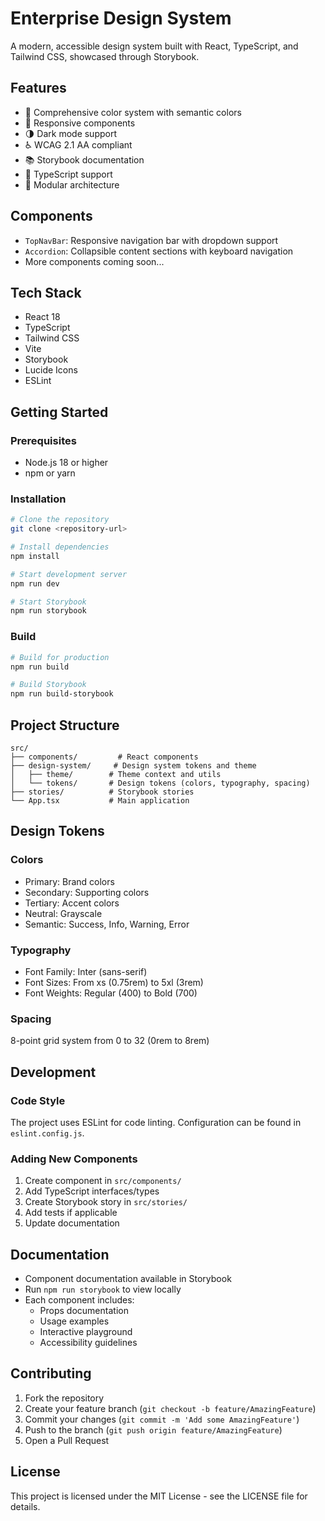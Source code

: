 # Enterprise Design System

A modern, accessible design system built with React, TypeScript, and Tailwind CSS, showcased through Storybook.

## Features

- 🎨 Comprehensive color system with semantic colors
- 📱 Responsive components
- 🌗 Dark mode support
- ♿️ WCAG 2.1 AA compliant
- 📚 Storybook documentation
- 🧪 TypeScript support
- 🎯 Modular architecture

## Components

- `TopNavBar`: Responsive navigation bar with dropdown support
- `Accordion`: Collapsible content sections with keyboard navigation
- More components coming soon...

## Tech Stack

- React 18
- TypeScript
- Tailwind CSS
- Vite
- Storybook
- Lucide Icons
- ESLint

## Getting Started

### Prerequisites

- Node.js 18 or higher
- npm or yarn

### Installation

```sh
# Clone the repository
git clone <repository-url>

# Install dependencies
npm install

# Start development server
npm run dev

# Start Storybook
npm run storybook
```

### Build

```sh
# Build for production
npm run build

# Build Storybook
npm run build-storybook
```

## Project Structure

```
src/
├── components/         # React components
├── design-system/     # Design system tokens and theme
│   ├── theme/        # Theme context and utils
│   └── tokens/       # Design tokens (colors, typography, spacing)
├── stories/          # Storybook stories
└── App.tsx           # Main application
```

## Design Tokens

### Colors

- Primary: Brand colors
- Secondary: Supporting colors
- Tertiary: Accent colors
- Neutral: Grayscale
- Semantic: Success, Info, Warning, Error

### Typography

- Font Family: Inter (sans-serif)
- Font Sizes: From xs (0.75rem) to 5xl (3rem)
- Font Weights: Regular (400) to Bold (700)

### Spacing

8-point grid system from 0 to 32 (0rem to 8rem)

## Development

### Code Style

The project uses ESLint for code linting. Configuration can be found in `eslint.config.js`.

### Adding New Components

1. Create component in `src/components/`
2. Add TypeScript interfaces/types
3. Create Storybook story in `src/stories/`
4. Add tests if applicable
5. Update documentation

## Documentation

- Component documentation available in Storybook
- Run `npm run storybook` to view locally
- Each component includes:
  - Props documentation
  - Usage examples
  - Interactive playground
  - Accessibility guidelines

## Contributing

1. Fork the repository
2. Create your feature branch (`git checkout -b feature/AmazingFeature`)
3. Commit your changes (`git commit -m 'Add some AmazingFeature'`)
4. Push to the branch (`git push origin feature/AmazingFeature`)
5. Open a Pull Request

## License

This project is licensed under the MIT License - see the LICENSE file for details.